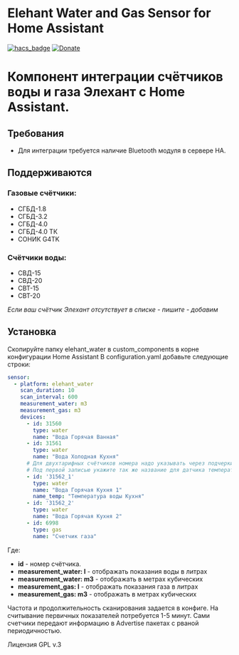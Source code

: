 # Elehant Water and Gas Sensor for Home Assistant

[![hacs_badge](https://img.shields.io/badge/HACS-Custom-orange.svg)](https://github.com/custom-components/hacs)
[![Donate](https://img.shields.io/badge/donate-Yandex-red.svg)](https://money.yandex.ru/to/41001371678546)

# Компонент интеграции счётчиков воды и газа Элехант с Home Assistant.
## Требования
* Для интеграции требуется наличие Bluetooth модуля в сервере HA.

## Поддерживаются
### Газовые счётчики:
* СГБД-1.8
* СГБД-3.2
* СГБД-4.0
* СГБД-4.0 ТК
* СОНИК G4TK

### Счётчики воды:
* СВД-15
* СВД-20
* СВТ-15
* СВТ-20

*Если ваш счётчик Элехант отсутствует в списке - пишите - добавим*

## Установка
Скопируйте папку elehant_water в custom_components в корне конфигурации Home Assistant
В configuration.yaml добавьте следующие строки:

```yaml
sensor:
  - platform: elehant_water
    scan_duration: 10
    scan_interval: 600
    measurement_water: m3
    measurement_gas: m3
    devices:
      - id: 31560
        type: water
        name: "Вода Горячая Ванная"
      - id: 31561
        type: water
        name: "Вода Холодная Кухня"
      # Для двухтарифных счётчиков номера надо указывать через подчеркивание и в кавычках
      # Под первой записью укажите так же название для датчика температуры
      - id: '31562_1'
        type: water
        name: "Вода Горячая Кухня 1"
        name_temp: "Температура воды Кухня"
      - id: '31562_2'
        type: water
        name: "Вода Горячая Кухня 2"
      - id: 6998
        type: gas
        name: "Счетчик газа"
```

Где: 
* **id** - номер счётчика.
* **measurement_water: l** - отображать показания воды в литрах
* **measurement_water: m3** - отображать в метрах кубических
* **measurement_gas: l** - отображать показания газа в литрах
* **measurement_gas: m3** - отображать в метрах кубических

Частота и продолжительность сканирования задается в конфиге. На считывание первичных показателей потребуется 1-5 минут. Сами счетчики передают информацию в Advertise пакетах с рваной периодичностью.

Лицензия GPL v.3
